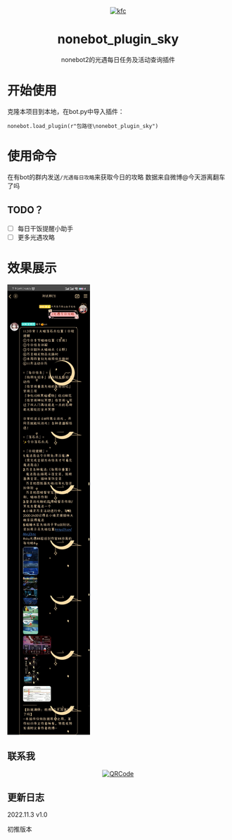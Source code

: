 <div align="center">

<p align="center">
  <a href=""><img src="https://img1.baidu.com/it/u=3563761161,679242917&fm=253&fmt=auto&app=138&f=PNG?w=360&h=360" width="200" height="200" alt="kfc"></a>
</p>

# nonebot_plugin_sky

nonebot2的光遇每日任务及活动查询插件

</div>

# 开始使用

克隆本项目到本地，在bot.py中导入插件：

`nonebot.load_plugin(r"包路径\nonebot_plugin_sky")`


# 使用命令

在有bot的群内发送`/光遇每日攻略`来获取今日的攻略
数据来自微博@今天游离翻车了吗

## TODO？

* [ ]  每日干饭提醒小助手
* [ ]  更多光遇攻略

# 效果展示

![](.README_images/test.jpg)

## **联系我**

<p align="center">
  <a href="https://github.com/"><img src="https://github.com/Kaguya233qwq/nonebot_plugin_alicdk_get/blob/main/.README_images/17623ac4.png?raw=true" width="300" height="350" alt="QRCode"></a>
</p>

## 更新日志

2022.11.3 v1.0

初推版本
